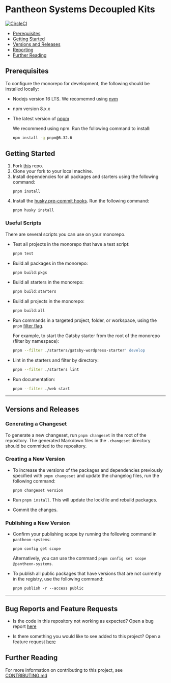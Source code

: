 # Pantheon Systems Decoupled Kits

[![CircleCI](https://circleci.com/gh/pantheon-systems/decoupled-kit-js/tree/canary.svg?style=svg)](https://circleci.com/gh/pantheon-systems/decoupled-kit-js/tree/canary)

- [Prerequisites](#prerequisites)
- [Getting Started](#getting-started)
- [Versions and Releases](#versions-and-releases)
- [Reporting](#bug-reports-and-feature-requests)
- [Further Reading](#further-reading)


## Prerequisites

To configure the monorepo for development, the following should be installed locally:

- Nodejs version 16 LTS. We recomemnd using [nvm](https://github.com/nvm-sh/nvm)
- npm version 8.x.x
- The latest version of [pnpm](https://pnpm.io/installation)

    We recommend using npm. Run the following command to install:

    ```bash
    npm install -g pnpm@6.32.6
    ```

## Getting Started

1. Fork [this](https://github.com/pantheon-systems/decoupled-kit-js/fork) repo.
1. Clone your fork to your local machine.
1. Install dependencies for all packages and starters using the following command:
   ```
   pnpm install
   ```
1. Install the [husky pre-commit hooks](https://github.com/pantheon-systems/decoupled-kit-js/blob/canary/.husky/pre-commit). Run the following command:
   ```
   pnpm husky install
   ```

### Useful Scripts

There are several scripts you can use on your monorepo.


- Test all projects in the monorepo that have a test script:
  ```bash
  pnpm test
  ```
- Build all packages in the monorepo:
  ```bash
  pnpm build:pkgs
  ```
- Build all starters in the monorepo:
  ```bash
  pnpm build:starters
  ```
- Build all projects in the monorepo:
  ```bash
  pnpm build:all
  ```

- Run commands in a targeted project, folder, or workspace, using the `pnpm` [filter flag](https://pnpm.io/filtering).

  For example, to start the Gatsby starter from the root of the monorepo (filter by namespace):
   
   ```bash
   pnpm --filter ./starters/gatsby-wordpress-starter' develop
   ```


 - Lint in the starters and filter by directory:
 
    ```bash
    pnpm --filter ./starters lint
    ```

-  Run documentation:

    ```bash
    pnpm --filter ./web start
    ```
------------------

## Versions and Releases

### Generating a Changeset

To generate a new changeset, run `pnpm changeset` in the root of the repository. The generated Markdown files in the `.changeset` directory should be committed to the repository.

### Creating a New Version

- To increase the versions of the packages and dependencies previously specified with `pnpm changeset` and update the changelog files, run the following command:
  ```
  pnpm changeset version
  ```
  
- Run `pnpm install`. This will update the lockfile and rebuild packages.
- Commit the changes.

### Publishing a New Version

- Confirm your publishing scope by running the following command in `pantheon-systems`:
  ```
  pnpm config get scope
  ``` 
  Alternatively, you can use the command `pnpm config set scope @pantheon-systems`.
  
- To publish all public packages that have versions that are not currently in the registry, use the following command:
  ```
  pnpm publish -r --access public
  ```
---------------------------
## Bug Reports and Feature Requests

 - Is the code in this repository not working as expected? Open a bug report [here](https://github.com/pantheon-systems/decoupled-kit-js/issues/new?template=bug-report-template.yml)

 - Is there something you would like to see added to this project? Open a feature request [here](https://github.com/pantheon-systems/decoupled-kit-js/issues/new?template=feature-request-template.yml)

## Further Reading

For more information on contributing to this project, see [CONTRIBUTING.md](./CONTRIBUTING.md)
